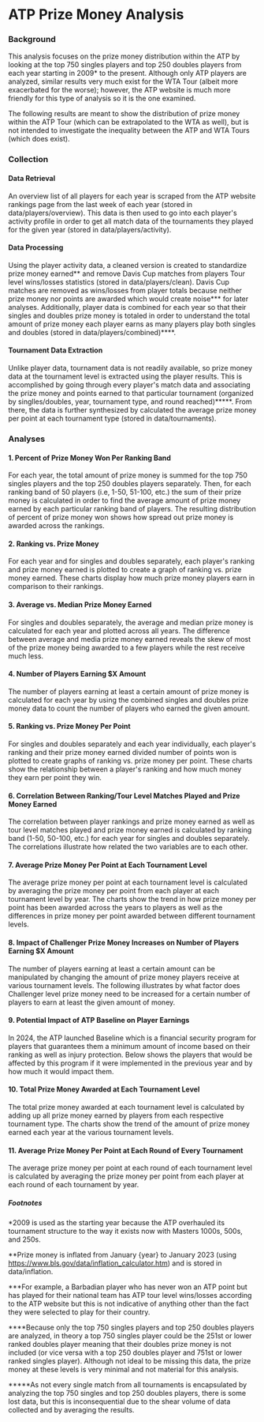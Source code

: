 # ATP Prize Money Analysis

### Background
This analysis focuses on the prize money distribution within the ATP by looking at the top 750 singles players and top 250 doubles players from each year starting in 2009* to the present. Although only ATP players are analyzed, similar results very much exist for the WTA Tour (albeit more exacerbated for the worse); however, the ATP website is much more friendly for this type of analysis so it is the one examined.

The following results are meant to show the distribution of prize money within the ATP Tour (which can be extrapolated to the WTA as well), but is not intended to investigate the inequality between the ATP and WTA Tours (which does exist).

### Collection

#### Data Retrieval
An overview list of all players for each year is scraped from the ATP website rankings page from the last week of each year (stored in data/players/overview). This data is then used to go into each player's activity profile in order to get all match data of the tournaments they played for the given year (stored in data/players/activity). 

#### Data Processing
Using the player activity data, a cleaned version is created to standardize prize money earned** and remove Davis Cup matches from players Tour level wins/losses statistics (stored in data/players/clean). Davis Cup matches are removed as wins/losses from player totals because neither prize money nor points are awarded which would create noise*** for later analyses. Additionally, player data is combined for each year so that their singles and doubles prize money is totaled in order to understand the total amount of prize money each player earns as many players play both singles and doubles (stored in data/players/combined)****.

#### Tournament Data Extraction
Unlike player data, tournament data is not readily available, so prize money data at the tournament level is extracted using the player results. This is accomplished by going through every player's match data and associating the prize money and points earned to that particular tournament (organized by singlles/doubles, year, tournament type, and round reached)*****. From there, the data is further synthesized by calculated the average prize money per point at each tournament type (stored in data/tournaments).


### Analyses

#### 1. Percent of Prize Money Won Per Ranking Band
For each year, the total amount of prize money is summed for the top 750 singles players and the top 250 doubles players separately. Then, for each ranking band of 50 players (i.e, 1-50, 51-100, etc.) the sum of their prize money is calculated in order to find the average amount of prize money earned by each particular ranking band of players. The resulting distribution of percent of prize money won shows how spread out prize money is awarded across the rankings.

#### 2. Ranking vs. Prize Money
For each year and for singles and doubles separately, each player's ranking and prize money earned is plotted to create a graph of ranking vs. prize money earned. These charts display how much prize money players earn in comparison to their rankings.

#### 3. Average vs. Median Prize Money Earned
For singles and doubles separately, the average and median prize money is calculated for each year and plotted across all years. The difference between average and media prize money earned reveals the skew of most of the prize money being awarded to a few players while the rest receive much less.

#### 4. Number of Players Earning $X Amount
The number of players earning at least a certain amount of prize money is calculated for each year by using the combined singles and doubles prize money data to count the number of players who earned the given amount.

#### 5. Ranking vs. Prize Money Per Point
For singles and doubles separately and each year individually, each player's ranking and their prize money earned divided number of points won is plotted to create graphs of ranking vs. prize money per point. These charts show the relationship between a player's ranking and how much money they earn per point they win.

#### 6. Correlation Between Ranking/Tour Level Matches Played and Prize Money Earned
The correlation between player rankings and prize money earned as well as tour level matches played and prize money earned is calculated by ranking band (1-50, 50-100, etc.) for each year for singles and doubles separately. The correlations illustrate how related the two variables are to each other.

#### 7. Average Prize Money Per Point at Each Tournament Level
The average prize money per point at each tournament level is calculated by averaging the prize money per point from each player at each tournament level by year. The charts show the trend in how prize money per point has been awarded across the years to players as well as the differences in prize money per point awarded between different tournament levels.

#### 8. Impact of Challenger Prize Money Increases on Number of Players Earning $X Amount
The number of players earning at least a certain amount can be manipulated by changing the amount of prize money players receive at various tournament levels. The following illustrates by what factor does Challenger level prize money need to be increased for a certain number of players to earn at least the given amount of money.

#### 9. Potential Impact of ATP Baseline on Player Earnings
In 2024, the ATP launched Baseline which is a financial security program for players that guarantees them a minimum amount of income based on their ranking as well as injury protection. Below shows the players that would be affected by this program if it were implemented in the previous year and by how much it would impact them.

#### 10. Total Prize Money Awarded at Each Tournament Level
The total prize money awarded at each tournament level is calculated by adding up all prize money earned by players from each respective tournament type. The charts show the trend of the amount of prize money earned each year at the various tournament levels.

#### 11. Average Prize Money Per Point at Each Round of Every Tournament
The average prize money per point at each round of each tournament level is calculated by averaging the prize money per point from each player at each round of each tournament by year.



##### Footnotes
*2009 is used as the starting year because the ATP overhauled its tournament structure to the way it exists now with Masters 1000s, 500s, and 250s.

**Prize money is inflated from January {year} to January 2023 (using https://www.bls.gov/data/inflation_calculator.htm) and is stored in data/inflation.

***For example, a Barbadian player who has never won an ATP point but has played for their national team has ATP tour level wins/losses according to the ATP website but this is not indicative of anything other than the fact they were selected to play for their country.

****Because only the top 750 singles players and top 250 doubles players are analyzed, in theory a top 750 singles player could be the 251st or lower ranked doubles player meaning that their doubles prize money is not included (or vice versa with a top 250 doubles player and 751st or lower ranked singles player). Although not ideal to be missing this data, the prize money at these levels is very minimal and not material for this analysis.

*****As not every single match from all tournaments is encapsulated by analyzing the top 750 singles and top 250 doubles players, there is some lost data, but this is inconsequential due to the shear volume of data collected and by averaging the results.
